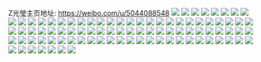 Z光瑩主页地址: https://weibo.com/u/5044088548 
![](https://wx4.sinaimg.cn/mw2000/005vmtQUly1h9iemfmjqoj30w6179dnp.jpg) 
![](https://wx4.sinaimg.cn/mw2000/005vmtQUly1h9iemgcgyfj32c0340u0x.jpg) 
![](https://wx4.sinaimg.cn/mw2000/005vmtQUly1h9iemf2d15j32yt2yt1l0.jpg) 
![](https://wx4.sinaimg.cn/mw2000/005vmtQUly1h7pyphm2t7j311w1ku4qp.jpg) 
![](https://wx4.sinaimg.cn/mw2000/005vmtQUly1h6q6hw5rflj3440334b2c.jpg) 
![](https://wx4.sinaimg.cn/mw2000/005vmtQUly1h6q6ht1g9vj30zk1betay.jpg) 
![](https://wx4.sinaimg.cn/mw2000/005vmtQUly1h6q6hsqajpj32bk340kjm.jpg) 
![](https://wx4.sinaimg.cn/mw2000/005vmtQUly1h6q6hphnxaj30lg0g4wgr.jpg) 
![](https://wx4.sinaimg.cn/mw2000/005vmtQUly1h6q6hu16uej32c134079y.jpg) 
![](https://wx4.sinaimg.cn/mw2000/005vmtQUly1h6q6hrn4rij32c23407wi.jpg) 
![](https://wx4.sinaimg.cn/mw2000/005vmtQUly1h6q6hca63cj32c03401l1.jpg) 
![](https://wx4.sinaimg.cn/mw2000/005vmtQUly1h6q6hp2zgwj33402c0u10.jpg) 
![](https://wx4.sinaimg.cn/mw2000/005vmtQUly1h6q6hj317uj31l62hakf9.jpg) 
![](https://wx4.sinaimg.cn/mw2000/005vmtQUly1h3rof1hjwej32c0340qv5.jpg) 
![](https://wx4.sinaimg.cn/mw2000/005vmtQUly1h3rof43g0sj32c0340hdw.jpg) 
![](https://wx4.sinaimg.cn/mw2000/005vmtQUly1h3rof6631ij33402c0x6q.jpg) 
![](https://wx4.sinaimg.cn/mw2000/005vmtQUly1h3rof72ilzj31ok28r4qp.jpg) 
![](https://wx4.sinaimg.cn/mw2000/005vmtQUly1h3rof818brj31km27z4qq.jpg) 
![](https://wx4.sinaimg.cn/mw2000/005vmtQUly1h3rof9mm1jj32c0340npe.jpg) 
![](https://wx4.sinaimg.cn/mw2000/005vmtQUly1h3rofbfxozj32c0340u0y.jpg) 
![](https://wx4.sinaimg.cn/mw2000/005vmtQUly1h3rofcvzxaj32c0340qv7.jpg) 
![](https://wx4.sinaimg.cn/mw2000/005vmtQUly1h3rof0nh7wj32c0340npd.jpg) 
![](https://wx4.sinaimg.cn/mw2000/005vmtQUly1gzq64yxog3j31ba1b84qp.jpg) 
![](https://wx4.sinaimg.cn/mw2000/005vmtQUly1gzq650z8qzj32802804qs.jpg) 
![](https://wx4.sinaimg.cn/mw2000/005vmtQUly1gzq64x951uj3280280x6q.jpg) 
![](https://wx4.sinaimg.cn/mw2000/005vmtQUly1gzq6520uwnj32c0340x6q.jpg) 
![](https://wx4.sinaimg.cn/mw2000/005vmtQUly1gzq65clj6vj335s35skjn.jpg) 
![](https://wx4.sinaimg.cn/mw2000/005vmtQUly1gzq652uysvj32c0340npe.jpg) 
![](https://wx4.sinaimg.cn/mw2000/005vmtQUly1gzq653ws6lj32c0340b2b.jpg) 
![](https://wx4.sinaimg.cn/mw2000/005vmtQUly1gzq6558qwlj32p73suqv8.jpg) 
![](https://wx4.sinaimg.cn/mw2000/005vmtQUly1gzq6573js4j33402c0npf.jpg) 
![](https://wx4.sinaimg.cn/mw2000/005vmtQUly1gzj3uk79qpj32c02c07wn.jpg) 
![](https://wx4.sinaimg.cn/mw2000/005vmtQUly1gzj3ukvj09j314k1e1top.jpg) 
![](https://wx4.sinaimg.cn/mw2000/005vmtQUly1gyzk8cnnzzj30wd10843f.jpg) 
![](https://wx4.sinaimg.cn/mw2000/005vmtQUly1gyzk8eapukj32c03401kz.jpg) 
![](https://wx4.sinaimg.cn/mw2000/005vmtQUly1gyzk8eyu8jj314w1ka7wh.jpg) 
![](https://wx4.sinaimg.cn/mw2000/005vmtQUly1gyzk8cepe0j32c02c0npe.jpg) 
![](https://wx4.sinaimg.cn/mw2000/005vmtQUly1gyzk8g0rqaj31o0280b29.jpg) 
![](https://wx4.sinaimg.cn/mw2000/005vmtQUly1gyzk8hczzej32lz1qnu0y.jpg) 
![](https://wx4.sinaimg.cn/mw2000/005vmtQUly1gyzk8hnp8ij30u00u0k2x.jpg) 
![](https://wx4.sinaimg.cn/mw2000/005vmtQUly1gyzk8i581zj31o01nznpd.jpg) 
![](https://wx4.sinaimg.cn/mw2000/005vmtQUly1gyzk8ic8l4j30lf0lf42c.jpg) 
![](https://wx4.sinaimg.cn/mw2000/005vmtQUly1gyybgytbw6j30u00u0gr5.jpg) 
![](https://wx4.sinaimg.cn/mw2000/005vmtQUly1gyybgzaqm6j30u00u00zw.jpg) 
![](https://wx4.sinaimg.cn/mw2000/005vmtQUly1gyybh06fvxj30u0140jzq.jpg) 
![](https://wx4.sinaimg.cn/mw2000/005vmtQUly1gstkvb44uej31400u0ju7.jpg) 
![](https://wx4.sinaimg.cn/mw2000/005vmtQUly1gstkvbi6ymj60u0140q9m02.jpg) 
![](https://wx4.sinaimg.cn/mw2000/005vmtQUly1gstkvbx9mej31400u0wop.jpg) 
![](https://wx4.sinaimg.cn/mw2000/005vmtQUly1gstkvcd1ayj30u0140q90.jpg) 
![](https://wx4.sinaimg.cn/mw2000/005vmtQUly1gstkvcp4zwj31400u00xg.jpg) 
![](https://wx4.sinaimg.cn/mw2000/005vmtQUly1gstkvcywm8j30u00u0gqe.jpg) 
![](https://wx4.sinaimg.cn/mw2000/005vmtQUly1gstkvdbjooj31b00u0jzn.jpg) 
![](https://wx4.sinaimg.cn/mw2000/005vmtQUly1gstkvdqk81j30u0140qcz.jpg) 
![](https://wx4.sinaimg.cn/mw2000/005vmtQUly1gstkve8731j31400u0jzx.jpg) 
![](https://wx4.sinaimg.cn/mw2000/005vmtQUly1gstkveqz3qj30u0140wkn.jpg) 
![](https://wx4.sinaimg.cn/mw2000/005vmtQUly1gstkvf2zhpj30u01407bd.jpg) 
![](https://wx4.sinaimg.cn/mw2000/005vmtQUly1gstkvfgtpoj31400u0k3g.jpg) 
![](https://wx4.sinaimg.cn/mw2000/005vmtQUly1gstkvfx5onj30u0140tdq.jpg) 
![](https://wx4.sinaimg.cn/mw2000/005vmtQUly1gstkvgb8gbj31400u00xe.jpg) 
![](https://wx4.sinaimg.cn/mw2000/005vmtQUly1gstkvau0k2j31400u0150.jpg) 
![](https://wx4.sinaimg.cn/mw2000/005vmtQUly1gqzmku8bt2j3340221b2h.jpg) 
![](https://wx4.sinaimg.cn/mw2000/005vmtQUly1gquxybejotj31o0280b29.jpg) 
![](https://wx4.sinaimg.cn/mw2000/005vmtQUly1gkxvxox1xqj30u0140wne.jpg) 
![](https://wx4.sinaimg.cn/mw2000/005vmtQUly1gkxvxo3fx0j31gi0u0gzx.jpg) 
![](https://wx4.sinaimg.cn/mw2000/005vmtQUly1gjzkkklwlaj30u0140gvd.jpg) 
![](https://wx4.sinaimg.cn/mw2000/005vmtQUly1gjzkkjgwvuj30u014045p.jpg) 
![](https://wx4.sinaimg.cn/mw2000/005vmtQUly1gjyfo9sy3sj32c0340npd.jpg) 
![](https://wx4.sinaimg.cn/mw2000/005vmtQUly1giqp8jtvulj30u01407c2.jpg) 
![](https://wx4.sinaimg.cn/mw2000/005vmtQUly1gilxk0omhbj32c0340kjm.jpg) 
![](https://wx4.sinaimg.cn/mw2000/005vmtQUly1gilxk22smdj33402c0e81.jpg) 
![](https://wx4.sinaimg.cn/mw2000/005vmtQUly1gilxk67k96j32801o0e81.jpg) 
![](https://wx4.sinaimg.cn/mw2000/005vmtQUly1gilxk8gicyj32c0340hdt.jpg) 
![](https://wx4.sinaimg.cn/mw2000/005vmtQUly1giax3ybu08j30j70rf789.jpg) 
![](https://wx4.sinaimg.cn/mw2000/005vmtQUly1ght58pw9joj31400u07ep.jpg) 
![](https://wx4.sinaimg.cn/mw2000/005vmtQUly1ghpk17n05qj32c02c04qs.jpg) 
![](https://wx4.sinaimg.cn/mw2000/005vmtQUly1ghpk198wlej32c02c0npf.jpg) 
![](https://wx4.sinaimg.cn/mw2000/005vmtQUly1ghofcmdbhfj31tg0u0k30.jpg) 
![](https://wx4.sinaimg.cn/mw2000/005vmtQUly1ghhgx79ldlj30u00u045t.jpg) 
![](https://wx4.sinaimg.cn/mw2000/005vmtQUly1ghcqcvu2ktj30u0140wm0.jpg) 
![](https://wx4.sinaimg.cn/mw2000/005vmtQUly1ggv6i8h6j3j31400u0jwa.jpg) 
![](https://wx4.sinaimg.cn/mw2000/005vmtQUly1ggv6i80udsj31400u0wlt.jpg) 
![](https://wx4.sinaimg.cn/mw2000/005vmtQUly1ggv6i8wqh3j30u0140ak9.jpg) 
![](https://wx4.sinaimg.cn/mw2000/005vmtQUly1ggv6i9afabj31400u0ag4.jpg) 
![](https://wx4.sinaimg.cn/mw2000/005vmtQUly1gfs5etmsxjj31400u0jz7.jpg) 
![](https://wx4.sinaimg.cn/mw2000/005vmtQUly1ge0md1loboj31o0280qv5.jpg) 
![](https://wx4.sinaimg.cn/mw2000/005vmtQUly1gdnsl9ri85j31900u0tna.jpg) 
![](https://wx4.sinaimg.cn/mw2000/005vmtQUly1gdnslbtocoj31900u0toj.jpg) 
![](https://wx4.sinaimg.cn/mw2000/005vmtQUly1gdkga3e5erj326d0u04qp.jpg) 
![](https://wx4.sinaimg.cn/mw2000/005vmtQUly1gdkga3z7nzj31hc0u0dxg.jpg) 
![](https://wx4.sinaimg.cn/mw2000/005vmtQUly1gdkga4e0dnj31900u07ea.jpg) 
